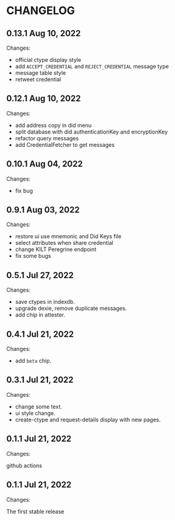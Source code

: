 # CHANGELOG

## 0.13.1 Aug 10, 2022

Changes:

- official ctype display style
- add `ACCEPT_CREDENTIAL` and `REJECT_CREDENTIAL` message type
- message table style
- retweet credential

## 0.12.1 Aug 10, 2022

Changes:

- add address copy in did menu
- split database with did authenticationKey and encryptionKey
- refactor query messages
- add CredentialFetcher to get messages

## 0.10.1 Aug 04, 2022

Changes:

- fix bug

## 0.9.1 Aug 03, 2022

Changes:

- restore ui use mnemonic and Did Keys file
- select attributes when share credential
- change KILT Peregrine endpoint
- fix some bugs

## 0.5.1 Jul 27, 2022

Changes:

- save ctypes in indexdb.
- upgrade dexie, remove duplicate messages.
- add chip in attester.

## 0.4.1 Jul 21, 2022

Changes:

- add `beta` chip.

## 0.3.1 Jul 21, 2022

Changes:

- change some text.
- ui style change.
- create-ctype and request-details display with new pages.


## 0.1.1 Jul 21, 2022

Changes:

github actions


## 0.1.1 Jul 21, 2022

Changes:

The first stable release
